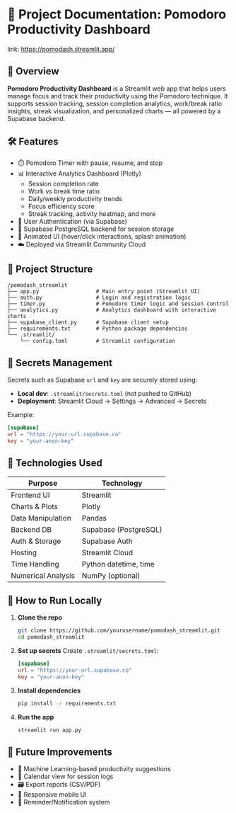 
# 📘 Project Documentation: Pomodoro Productivity Dashboard
link: https://pomodash.streamlit.app/
## 📌 Overview
**Pomodoro Productivity Dashboard** is a Streamlit web app that helps users manage focus and track their productivity using the Pomodoro technique. It supports session tracking, session completion analytics, work/break ratio insights, streak visualization, and personalized charts — all powered by a Supabase backend.

## 🛠️ Features
- ⏱️ Pomodoro Timer with pause, resume, and stop
- 📊 Interactive Analytics Dashboard (Plotly)
  - Session completion rate
  - Work vs break time ratio
  - Daily/weekly productivity trends
  - Focus efficiency score
  - Streak tracking, activity heatmap, and more
- 🔐 User Authentication (via Supabase)
- 📁 Supabase PostgreSQL backend for session storage
- 🎨 Animated UI (hover/click interactions, splash animation)
- ☁️ Deployed via Streamlit Community Cloud

## 📂 Project Structure
```
/pomodash_streamlit
├── app.py                  # Main entry point (Streamlit UI)
├── auth.py                 # Login and registration logic
├── timer.py                # Pomodoro timer logic and session control
├── analytics.py            # Analytics dashboard with interactive charts
├── supabase_client.py      # Supabase client setup
├── requirements.txt        # Python package dependencies
└── .streamlit/
    └── config.toml         # Streamlit configuration
```

## 🔑 Secrets Management
Secrets such as Supabase `url` and `key` are securely stored using:
- **Local dev**: `.streamlit/secrets.toml` (not pushed to GitHub)
- **Deployment**: Streamlit Cloud → Settings → Advanced → Secrets

Example:
```toml
[supabase]
url = "https://your-url.supabase.co"
key = "your-anon-key"
```

## 🧪 Technologies Used
| Purpose             | Technology     |
|---------------------|----------------|
| Frontend UI         | Streamlit      |
| Charts & Plots      | Plotly         |
| Data Manipulation   | Pandas         |
| Backend DB          | Supabase (PostgreSQL) |
| Auth & Storage      | Supabase Auth  |
| Hosting             | Streamlit Cloud |
| Time Handling       | Python datetime, time |
| Numerical Analysis  | NumPy (optional) |

## 🚀 How to Run Locally

1. **Clone the repo**
   ```bash
   git clone https://github.com/yourusername/pomodash_streamlit.git
   cd pomodash_streamlit
   ```

2. **Set up secrets**
   Create `.streamlit/secrets.toml`:
   ```toml
   [supabase]
   url = "https://your-url.supabase.co"
   key = "your-anon-key"
   ```

3. **Install dependencies**
   ```bash
   pip install -r requirements.txt
   ```

4. **Run the app**
   ```bash
   streamlit run app.py
   ```

## 📝 Future Improvements
- 🧠 Machine Learning-based productivity suggestions
- 📆 Calendar view for session logs
- 🗃 Export reports (CSV/PDF)
- 📱 Responsive mobile UI
- 🔔 Reminder/Notification system
